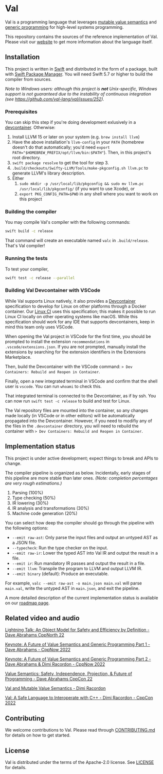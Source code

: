 # Val

Val is a programming language that leverages [mutable value semantics](https://www.jot.fm/issues/issue_2022_02/article2.pdf) and [generic programming](https://fm2gp.com) for high-level systems programming.

This repository contains the sources of the reference implementation of Val.
Please visit our [website](https://val-lang.dev) to get more information about the language itself.

## Installation

This project is written in [Swift](https://swift.org) and distributed in the form of a package, built with [Swift Package Manager](https://swift.org/package-manager/).
You will need Swift 5.7 or higher to build the compiler from sources.

*Note to Windows users: although this project is **not** Unix-specific, Windows support is not guaranteed due to the instability of continuous integration (see https://github.com/val-lang/val/issues/252).*

### Prerequisites

You can skip this step if you're doing development exlusively in a [devcontainer](#building-val-devcontainer-with-vscode).  Otherwise:

1. Install LLVM 15 or later on your system (e.g. `brew install llvm`) 
2. Have the above installation's `llvm-config` in your `PATH` (homebrew doesn't do that automatically; you'd need `export PATH="$HOMEBREW_PREFIX/opt/llvm/bin:$PATH"`). Then, in this project's root directory.
3. `swift package resolve` to get the tool for step 3.
4. `.build/checkouts/Swifty-LLVM/Tools/make-pkgconfig.sh llvm.pc` to generate LLVM's library description.
5. Either
   1. `sudo mkdir -p /usr/local/lib/pkgconfig && sudo mv llvm.pc /usr/local/lib/pkgconfig/` (if you want to use Xcode), or
   2. `export PKG_CONFIG_PATH=$PWD` in any shell where you want to work on this project
   
### Building the compiler

You may compile Val's compiler with the following commands:

```bash
swift build -c release
```

That command will create an executable named `valc` in `.build/release`.
That's Val compiler!

### Running the tests

To test your compiler, 

```bash
swift test -c release --parallel
```

### Building Val Devcontainer with VSCode

While Val supports Linux natively, it also provides a [Devcontainer](https://containers.dev/) specification to develop for Linux on other platforms through a Docker container. Our [Linux CI](.github/workflows/build-and-test.yml) uses this specification; this makes it possible to run Linux CI locally on other operating systems like macOS. While this specification should work for any IDE that supports devcontainers, keep in mind this team only uses VSCode. 

When opening the Val project in VSCode for the first time, you should be prompted to install the extension `recommendations` in `.vscode/extensions.json`. If you are not prompted, manually install the extensions by searching for the extension identifiers in the Extensions Marketplace.

Then, build the Devcontainer with the VSCode command: `> Dev Containers: Rebuild and Reopen in Container`.

Finally, open a new integrated terminal in VSCode and confirm that the shell user is `vscode`. You can run `whoami` to check this.

That integrated terminal is connected to the Devcontainer, as if by ssh. You can now run `swift test -c release` to build and test for Linux. 

The Val repository files are mounted into the container, so any changes made locally (in VSCode or in other editors) will be automatically propagated into the Devcontainer. However, if you need to modifiy any of the files in the `.devcontainer` directory, you will need to rebuild the container with `> Dev Containers: Rebuild and Reopen in Container`.

## Implementation status

This project is under active development; expect things to break and APIs to change.

The compiler pipeline is organized as below.
Incidentally, early stages of this pipeline are more stable than later ones.
*(Note: completion percentages are very rough estimations.)*
1. Parsing (100%)
2. Type checking (50%)
3. IR lowering (30%)
4. IR analysis and transformations (30%)
5. Machine code generation (20%)

You can select how deep the compiler should go through the pipeline with the following options:
- `--emit raw-ast`: Only parse the input files and output an untyped AST as a JSON file.
- `--typecheck`: Run the type checker on the input.
- `--emit raw-ir`: Lower the typed AST into Val IR and output the result in a file.
- `--emit ir`: Run mandatory IR passes and output the result in a file.
- `--emit llvm`: Transpile the program to LLVM and output LLVM IR.
- `--emit binary` (default): Produce an executable.

For example, `valc --emit raw-ast -o main.json main.val` will parse `main.val`, write the untyped AST in `main.json`, and exit the pipeline.

A more detailed description of the current implementation status is available on our [roadmap page](https://www.val-lang.dev/pages/implementation-status.html).

## Related video and audio

[Lightning Talk: An Object Model for Safety and Efficiency by Definition - Dave Abrahams CppNorth 22](https://www.youtube.com/watch?v=KGL02mSaplE)

[Keynote: A Future of Value Semantics and Generic Programming Part 1 - Dave Abrahams - CppNow 2022](https://www.youtube.com/watch?v=4Ri8bly-dJs)

[Keynote: A Future of Value Semantics and Generic Programming Part 2 - Dave Abrahams & Dimi Racordon - CppNow 2022](https://www.youtube.com/watch?v=GsxYnEAZoNI)

[Value Semantics: Safety, Independence, Projection, & Future of Programming - Dave Abrahams CppCon 22](https://www.youtube.com/watch?v=QthAU-t3PQ4)

[Val and Mutable Value Semantics - Dimi Racordon](https://cppcast.com/val-and-mutable-value-semantics) 

[Val: A Safe Language to Interoperate with C++ - Dimi Racordon - CppCon 2022](https://www.youtube.com/watch?v=ws-Z8xKbP4w)

## Contributing

We welcome contributions to Val.
Please read through [CONTRIBUTING.md](CONTRIBUTING.md) for details on how to get started.

## License

Val is distributed under the terms of the Apache-2.0 license.
See [LICENSE](LICENSE) for details.
